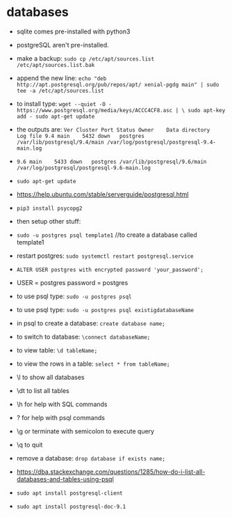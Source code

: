 # databases
* sqlite comes pre-installed with python3
* postgreSQL aren't pre-installed.
* make a backup: `sudo cp /etc/apt/sources.list /etc/apt/sources.list.bak`
* append the new line: `echo "deb http://apt.postgresql.org/pub/repos/apt/ xenial-pgdg main" | sudo tee -a /etc/apt/sources.list`
* to install type: `wget --quiet -O - https://www.postgresql.org/media/keys/ACCC4CF8.asc | \
  sudo apt-key add -
sudo apt-get update`
* the outputs are: `Ver Cluster Port Status Owner    Data directory               Log file
9.4 main    5432 down   postgres /var/lib/postgresql/9.4/main /var/log/postgresql/postgresql-9.4-main.log`

* `9.6 main    5433 down   postgres /var/lib/postgresql/9.6/main /var/log/postgresql/postgresql-9.6-main.log
`
* `sudo apt-get update`
* https://help.ubuntu.com/stable/serverguide/postgresql.html
* `pip3 install psycopg2`
* then setup other stuff:
* `sudo -u postgres psql template1` //to create a database called template1
* restart postgres: `sudo systemctl restart postgresql.service`
* `ALTER USER postgres with encrypted password 'your_password';`
* USER = postgres password = postgres
* to use psql type: `sudo -u postgres psql`
* to use psql type: `sudo -u postgres psql existigdatabaseName`
* in psql to create a database: `create database name;`
* to switch to database: `\connect databaseName;`
* to view table: `\d tableName;`
* to view the rows in a table: `select * from tableName;`
* \l to show all databases
* \dt to list all tables
* \h for help with SQL commands
* \? for help with psql commands
* \g or terminate with semicolon to execute query
* \q to quit
* remove a database: `drop database if exists name;`
* https://dba.stackexchange.com/questions/1285/how-do-i-list-all-databases-and-tables-using-psql
* `sudo apt install postgresql-client`
* `sudo apt install postgresql-doc-9.1`
